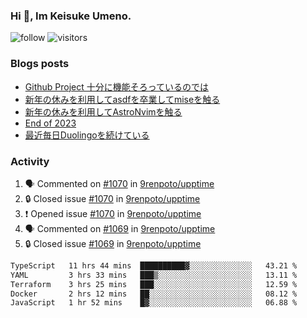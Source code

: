 ### Hi 👋, Im Keisuke Umeno.

<!--
**9renpoto/9renpoto** is a ✨ _special_ ✨ repository because its `README.md` (this file) appears on your GitHub profile.

Here are some ideas to get you started:

- 🔭 I’m currently working on ...
- 🌱 I’m currently learning ...
- 👯 I’m looking to collaborate on ...
- 🤔 I’m looking for help with ...
- 💬 Ask me about ...
- 📫 How to reach me: ...
- 😄 Pronouns: ...
- ⚡ Fun fact: ...
-->

![follow](https://img.shields.io/github/followers/9renpoto?label=Follow&style=social)
![visitors](https://komarev.com/ghpvc/?username=9renpoto&label=Profile%20views&color=0e75b6&style=flat)

### Blogs posts

<!-- BLOG-POST-LIST:START -->
- [Github Project 十分に機能そろっているのでは](https://9renpoto.win/entry/2024/01/14/gh-projects)
- [新年の休みを利用してasdfを卒業してmiseを触る](https://9renpoto.win/entry/2024/01/07/mise)
- [新年の休みを利用してAstroNvimを触る](https://9renpoto.win/entry/2024/01/03/new-year-holidays)
- [End of 2023](https://9renpoto.win/entry/2023/12/31/end)
- [最近毎日Duolingoを続けている](https://9renpoto.win/entry/2023/12/05/duolingo)
<!-- BLOG-POST-LIST:END -->

### Activity

<!--START_SECTION:activity-->
1. 🗣 Commented on [#1070](https://github.com/9renpoto/upptime/issues/1070#issuecomment-1913019862) in [9renpoto/upptime](https://github.com/9renpoto/upptime)
2. 🔒 Closed issue [#1070](https://github.com/9renpoto/upptime/issues/1070) in [9renpoto/upptime](https://github.com/9renpoto/upptime)
3. ❗ Opened issue [#1070](https://github.com/9renpoto/upptime/issues/1070) in [9renpoto/upptime](https://github.com/9renpoto/upptime)
4. 🗣 Commented on [#1069](https://github.com/9renpoto/upptime/issues/1069#issuecomment-1912838789) in [9renpoto/upptime](https://github.com/9renpoto/upptime)
5. 🔒 Closed issue [#1069](https://github.com/9renpoto/upptime/issues/1069) in [9renpoto/upptime](https://github.com/9renpoto/upptime)
<!--END_SECTION:activity-->

<!--START_SECTION:waka-->

```txt
TypeScript   11 hrs 44 mins  ██████████▓░░░░░░░░░░░░░░   43.21 %
YAML         3 hrs 33 mins   ███▒░░░░░░░░░░░░░░░░░░░░░   13.11 %
Terraform    3 hrs 25 mins   ███░░░░░░░░░░░░░░░░░░░░░░   12.59 %
Docker       2 hrs 12 mins   ██░░░░░░░░░░░░░░░░░░░░░░░   08.12 %
JavaScript   1 hr 52 mins    █▓░░░░░░░░░░░░░░░░░░░░░░░   06.88 %
```

<!--END_SECTION:waka-->
